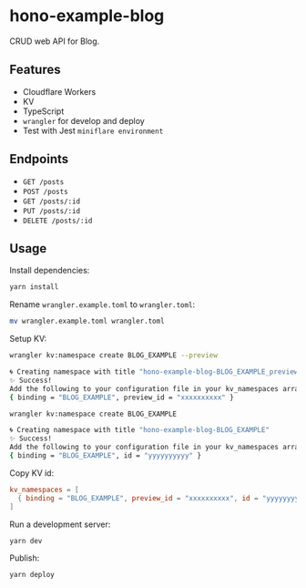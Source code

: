 # hono-example-blog

CRUD web API for Blog.

## Features

- Cloudflare Workers
- KV
- TypeScript
- `wrangler` for develop and deploy
- Test with Jest `miniflare environment`

## Endpoints

- `GET /posts`
- `POST /posts`
- `GET /posts/:id`
- `PUT /posts/:id`
- `DELETE /posts/:id`

## Usage

Install dependencies:

```sh
yarn install
```

Rename `wrangler.example.toml` to `wrangler.toml`:

```sh
mv wrangler.example.toml wrangler.toml
```

Setup KV:

```sh
wrangler kv:namespace create BLOG_EXAMPLE --preview

🌀 Creating namespace with title "hono-example-blog-BLOG_EXAMPLE_preview"
✨ Success!
Add the following to your configuration file in your kv_namespaces array:
{ binding = "BLOG_EXAMPLE", preview_id = "xxxxxxxxxx" }
```

```sh
wrangler kv:namespace create BLOG_EXAMPLE

🌀 Creating namespace with title "hono-example-blog-BLOG_EXAMPLE"
✨ Success!
Add the following to your configuration file in your kv_namespaces array:
{ binding = "BLOG_EXAMPLE", id = "yyyyyyyyyy" }
```

Copy KV id:

```toml
kv_namespaces = [
  { binding = "BLOG_EXAMPLE", preview_id = "xxxxxxxxxx", id = "yyyyyyyyy" }
]
```

Run a development server:

```sh
yarn dev
```

Publish:

```sh
yarn deploy
```
